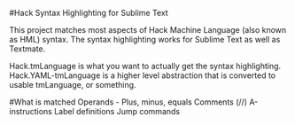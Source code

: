 #Hack Syntax Highlighting for Sublime Text

This project matches most aspects of Hack Machine Language (also known as HML) syntax. The syntax highlighting works for Sublime Text as well as Textmate.

Hack.tmLanguage is what you want to actually get the syntax highlighting. Hack.YAML-tmLanguage is a higher level abstraction that is converted to usable tmLanguage, or something.

#What is matched
Operands - Plus, minus, equals
Comments (//)
A-instructions
Label definitions
Jump commands
